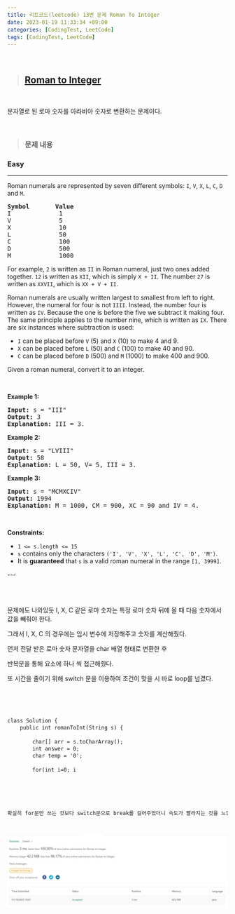 ```yaml
---
title: 리트코드(leetcode) 13번 문제 Roman To Integer
date: 2023-01-19 11:33:34 +09:00
categories: [CodingTest, LeetCode]
tags: [CodingTest, LeetCode]
---
```


<br/>

> ## [Roman to Integer](https://leetcode.com/problems/roman-to-integer/)

<br/>

문자열로 된 로마 숫자를 아라비아 숫자로 변환하는 문제이다.

<br/>

> ### 문제 내용

<h3>Easy</h3><hr><div><p>Roman numerals are represented by seven different symbols:&nbsp;<code>I</code>, <code>V</code>, <code>X</code>, <code>L</code>, <code>C</code>, <code>D</code> and <code>M</code>.</p>

<pre><strong>Symbol</strong>       <strong>Value</strong>
I             1
V             5
X             10
L             50
C             100
D             500
M             1000</pre>

<p>For example,&nbsp;<code>2</code> is written as <code>II</code>&nbsp;in Roman numeral, just two ones added together. <code>12</code> is written as&nbsp;<code>XII</code>, which is simply <code>X + II</code>. The number <code>27</code> is written as <code>XXVII</code>, which is <code>XX + V + II</code>.</p>

<p>Roman numerals are usually written largest to smallest from left to right. However, the numeral for four is not <code>IIII</code>. Instead, the number four is written as <code>IV</code>. Because the one is before the five we subtract it making four. The same principle applies to the number nine, which is written as <code>IX</code>. There are six instances where subtraction is used:</p>

<ul>
	<li><code>I</code> can be placed before <code>V</code> (5) and <code>X</code> (10) to make 4 and 9.&nbsp;</li>
	<li><code>X</code> can be placed before <code>L</code> (50) and <code>C</code> (100) to make 40 and 90.&nbsp;</li>
	<li><code>C</code> can be placed before <code>D</code> (500) and <code>M</code> (1000) to make 400 and 900.</li>
</ul>

<p>Given a roman numeral, convert it to an integer.</p>

<p>&nbsp;</p>
<p><strong class="example">Example 1:</strong></p>

<pre><strong>Input:</strong> s = "III"
<strong>Output:</strong> 3
<strong>Explanation:</strong> III = 3.
</pre>

<p><strong class="example">Example 2:</strong></p>

<pre><strong>Input:</strong> s = "LVIII"
<strong>Output:</strong> 58
<strong>Explanation:</strong> L = 50, V= 5, III = 3.
</pre>

<p><strong class="example">Example 3:</strong></p>

<pre><strong>Input:</strong> s = "MCMXCIV"
<strong>Output:</strong> 1994
<strong>Explanation:</strong> M = 1000, CM = 900, XC = 90 and IV = 4.
</pre>

<p>&nbsp;</p>
<p><strong>Constraints:</strong></p>

<ul>
	<li><code>1 &lt;= s.length &lt;= 15</code></li>
	<li><code>s</code> contains only&nbsp;the characters <code>('I', 'V', 'X', 'L', 'C', 'D', 'M')</code>.</li>
	<li>It is <strong>guaranteed</strong>&nbsp;that <code>s</code> is a valid roman numeral in the range <code>[1, 3999]</code>.</li>
</ul>
---



<br/><br/>

문제에도 나와있듯 I, X, C 같은 로마 숫자는 특정 로마 숫자 뒤에 올 때 다음 숫자에서 값을 빼줘야 한다.

그래서 I, X, C 의 경우에는 임시 변수에 저장해주고 숫자를 계산해줬다. 

먼저 전달 받은 로마 숫자 문자열을 char 배열 형태로 변환한 후

반복문을 통해 요소에 하나 씩 접근해줬다.



또 시간을 줄이기 위해 switch 문을 이용하여 조건이 맞을 시 바로 loop를 넘겼다.

<br/><br/>


<pre>
  <code>
class Solution {
    public int romanToInt(String s) {
        
        char[] arr = s.toCharArray();
		int answer = 0;
		char temp = '0';
		
		for(int i=0; i<arr.length; i++) {
			switch(arr[i]) {
			
				case 'I': 
					answer += 1;
                    
                    // 임시 변수에 저장
					temp='I';
					break;
					
				case 'V':
                    // 임시 변수가 I일 때와 아닐 때 값을 다르게 추가
					if(temp == 'I') answer += 3;
					else answer += 5;
					temp = 'V';
					break;
					
				case 'X':
					if(temp == 'I') answer += 8;
					else answer += 10;
					temp = 'X';
					break;
					
				case 'L':
					if(temp == 'X') answer += 30;
					else answer += 50;
					temp = 'L';
					break;
					
				case 'C':
					if(temp == 'X') answer += 80;
					else answer += 100;
					temp = 'C';
					break;
					
				case 'D':
					if(temp == 'C') answer += 300;
					else answer += 500;
					break;
					
				case 'M':
					if(temp == 'C') answer += 800;
					else answer += 1000;
					break;
			}
		}
		
        return answer;
    }
}
  </code>
<pre>
                               
<br/><br/>

확실히 for문만 쓰는 것보다 switch문으로 break를 걸어주었더니 속도가 빨라지는 것을 느낄 수 있었다.



<img src="/assets/img/codingtest/roman-to-integer.jpg"/>

<br/><br/>





















